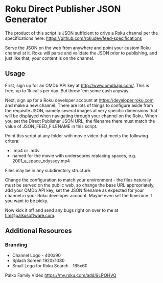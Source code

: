 # Roku Direct Publisher JSON Generator

The product of this script is JSON sufficient to drive a Roku channel per the specifications here: https://github.com/rokudev/feed-specifications

Serve the JSON on the web from anywhere and point your custom Roku channel at it. Roku will parse and validate the JSON prior to publishing, and just like that, your content is on the channel.

## Usage

First, sign up for an OMDb API key at http://www.omdbapi.com/. This is free, up to 1k calls per day. But throw 'em some cash anyway.

Next, sign up for a Roku developer account at https://developer.roku.com and make a new channel. There are lots of things to configure aside from the requisite JSON, namely several images at very specific
dimensions that will be displayed when navigating through your channel on the Roku. When you set the Direct Publisher JSON URL, the filename there must match the value of JSON_FEED_FILENAME in this script.

Point this script at any folder with movie video that meets the following critera:

* .mp4 or .m4v
* named for the movie with underscores replacing spaces, e.g. 2001_a_space_odyssey.mp4

Files may be in any subdirectory structure.

Change the configuration to match your environment - the files naturally must be served on the public web, so change the base URL appropriately, add your OMDb API key, set the JSON filename as expected
for your channel in your Roku developer account. Maybe even set the timezone if you want to be picky.

Now kick it off and send any bugs right on over to me at <a href="mailto:tim@palkosoftware.com">tim@palkosoftware.com</a>.

## Additional Resources

### Branding

* Channel Logo - 400x90
* Splash Screen 1920x1080
* Small Logo for Roku Search - 165x60

Palko Family Video
https://my.roku.com/add/9LPQHVQ
